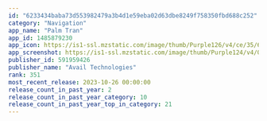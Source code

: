 ```yaml
---
id: "6233434baba73d553982479a3b4d1e59eba02d63dbe8249f758350fbd688c252"
category: "Navigation"
app_name: "Palm Tran"
app_id: 1485879230
app_icon: https://is1-ssl.mzstatic.com/image/thumb/Purple126/v4/ce/35/64/ce35647c-ae0f-d81d-3eb0-8b46bbe5cf7f/AppIcon-0-0-1x_U007emarketing-0-0-0-10-0-0-sRGB-0-0-0-GLES2_U002c0-512MB-85-220-0-0.png/1024x1024bb.png
app_screenshot: https://is1-ssl.mzstatic.com/image/thumb/Purple124/v4/0e/28/e6/0e28e65a-b87d-449a-0375-715c650ca3de/pr_source.png/1242x2688bb.png
publisher_id: 591959426
publisher_name: "Avail Technologies"
rank: 351
most_recent_release: 2023-10-26 00:00:00
release_count_in_past_year: 2
release_count_in_past_year_category: 10
release_count_in_past_year_top_in_category: 21
---
```

